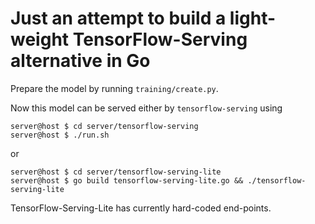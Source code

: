 # Just an attempt to build a light-weight TensorFlow-Serving alternative in Go

Prepare the model by running `training/create.py`.

Now this model can be served either by `tensorflow-serving` using

```console
server@host $ cd server/tensorflow-serving
server@host $ ./run.sh
```

or

```console
server@host $ cd server/tensorflow-serving-lite
server@host $ go build tensorflow-serving-lite.go && ./tensorflow-serving-lite
```

TensorFlow-Serving-Lite has currently hard-coded end-points.